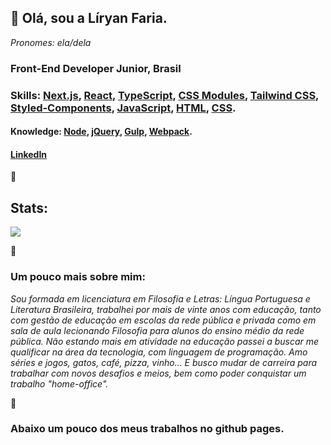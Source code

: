 ## 💚 Olá, sou a Líryan Faria.
*Pronomes: ela/dela*


### Front-End Developer Junior, Brasil

### Skills: [Next.js](https://nextjs.org/), [React](https://pt-br.reactjs.org/), [TypeScript](https://www.typescriptlang.org/), [CSS Modules](https://developer.adobe.com/commerce/pwa-studio/guides/general-concepts/css-modules/), [Tailwind CSS](https://tailwindcss.com/), [Styled-Components](https://styled-components.com/), [JavaScript](https://www.javascript.com/), [HTML](https://html.com/), [CSS](https://www.w3schools.com/css/css_intro.asp).

#### Knowledge: [Node](https://nodejs.org/en/), [jQuery](https://api.jquery.com/), [Gulp](https://gulpjs.com/), [Webpack](https://webpack.js.org/).

#### [LinkedIn](https://www.linkedin.com/in/líryan-lourdes/)


💚

## Stats:

<a href="https://github.com/liryan-faria">
  <img align="center" src="https://github-readme-stats.vercel.app/api/top-langs/?username=liryan-faria&layout=compact&theme=radical" />
</a>

💚

### Um pouco mais sobre mim:

*Sou formada em licenciatura em Filosofia e Letras: Língua Portuguesa e Literatura Brasileira, trabalhei por mais de vinte anos com educação, tanto com gestão de educação em escolas da rede pública e privada como em sala de aula lecionando Filosofia para alunos do ensino médio da rede pública. Não estando mais em atividade na educação passei a buscar me qualificar na área da tecnologia, com linguagem de programação. Amo séries e jogos, gatos, café, pizza, vinho... E busco mudar de carreira para trabalhar com novos desafios e meios, bem como poder conquistar um trabalho "home-office".*

💚

### Abaixo um pouco dos meus trabalhos no github pages.



<!--
<a href="https://github.com/liryan-faria">
  <img align="center" src="https://github-readme-stats.vercel.app/api?username=liryan-faria&show_icons=true&theme=radical" alt="Github status" />
</a>
-->
